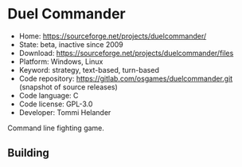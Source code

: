 # Duel Commander

- Home: https://sourceforge.net/projects/duelcommander/
- State: beta, inactive since 2009
- Download: https://sourceforge.net/projects/duelcommander/files
- Platform: Windows, Linux
- Keyword: strategy, text-based, turn-based
- Code repository: https://gitlab.com/osgames/duelcommander.git (snapshot of source releases)
- Code language: C
- Code license: GPL-3.0
- Developer: Tommi Helander

Command line fighting game.

## Building
